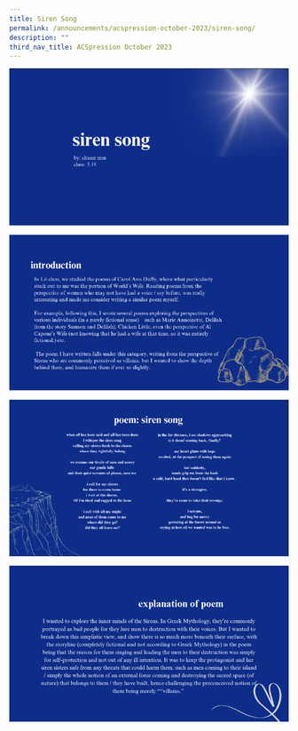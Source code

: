 ```yaml
---
title: Siren Song
permalink: /announcements/acspression-october-2023/siren-song/
description: ""
third_nav_title: ACSpression October 2023
---
```

![](/images/ACSpression/October%202023/siren%20song1.png)

![](/images/ACSpression/October%202023/siren%20song2.png)

![](/images/ACSpression/October%202023/siren%20song3.png)

![](/images/ACSpression/October%202023/siren%20song4.png)